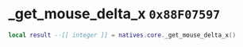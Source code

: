 # _get_mouse_delta_x `0x88F07597`

```lua
local result --[[ integer ]] = natives.core._get_mouse_delta_x()
```